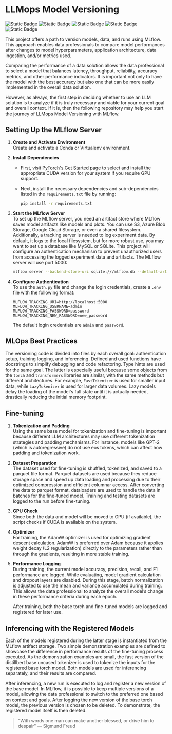 # LLMops Model Versioning
![Static Badge](https://img.shields.io/badge/Mlflow-%23ffffff?style=for-the-badge&logo=Mlflow&logoColor=black&labelColor=%230194E2&color=white)
![Static Badge](https://img.shields.io/badge/PyTorch-%23ffffff?style=for-the-badge&logo=PyTorch&logoColor=black&labelColor=%23EE4C2C&color=white)
![Static Badge](https://img.shields.io/badge/HuggingFace-%23ffffff?style=for-the-badge&logo=HuggingFace&logoColor=black&labelColor=%23FFD21E&color=white)
![Static Badge](https://img.shields.io/badge/Transformers-%23ffffff?style=for-the-badge&logo=HuggingFace&logoColor=black&labelColor=%23FFD21E&color=white)
![Static Badge](https://img.shields.io/badge/Typing-%23ffffff?style=for-the-badge&logo=Python&logoColor=black&labelColor=%233776AB&color=white)


This project offers a path to version models, data, and runs using MLflow. This approach enables data professionals to compare model performances after changes to model hyperparameters, application architecture, data ingestion, and/or metrics used.

Comparing the performance of a data solution allows the data professional to select a model that balances latency, throughput, reliability, accuracy metrics, and other performance indicators. It is important not only to have the model with the best accuracy but also one that can be more easily implemented in the overall data solution.

However, as always, the first step in deciding whether to use an LLM solution is to analyze if it is truly necessary and viable for your current goal and overall context. If it is, then the following repository may help you start the journey of LLMops Model Versioning with MLflow.

## Setting Up the MLflow Server

1. **Create and Activate Environment**  
   Create and activate a Conda or Virtualenv environment.

2. **Install Dependencies**

   - First, visit [PyTorch's Get Started page](https://pytorch.org/get-started/locally/) to select and install the appropriate CUDA version for your system if you require GPU support.

   - Next, install the necessary dependencies and sub-dependencies listed in the `requirements.txt` file by running:
     ```bash
     pip install -r requirements.txt
     ```

3. **Start the MLflow Server**  
   To set up the MLflow server, you need an artifact store where MLflow saves model artifacts like models and plots. You can use S3, Azure Blob Storage, Google Cloud Storage, or even a shared filesystem. Additionally, a tracking server is needed to log experiment data. By default, it logs to the local filesystem, but for more robust use, you may want to set up a database like MySQL or SQLite. This project will configure an authentication mechanism to prevent unauthorized users from accessing the logged experiment data and artifacts. The MLflow server will use port 5000:
   ```bash
   mlflow server --backend-store-uri sqlite:///mlflow.db --default-artifact-root ./mlflow-artifacts --app-name basic-auth --port 5000
   ```

4. **Configure Authentication**  
   To use the `auth.py` file and change the login credentials, create a `.env` file with the following format:
   ```env
   MLFLOW_TRACKING_URI=http://localhost:5000
   MLFLOW_TRACKING_USERNAME=admin
   MLFLOW_TRACKING_PASSWORD=password
   MLFLOW_TRACKING_NEW_PASSWORD=new_password
   ```
   The default login credentials are `admin` and `password`.

## MLOps Best Practices

The versioning code is divided into files by each overall goal: authentication setup, training logging, and inferencing. Defined and used functions have docstrings to simplify debugging and code refactoring. Type hints are used for the same goal. The latter is especially useful because some objects from the `torch` and `transformers` libraries are similar, with the same methods but different architectures. For example, `FastTokenizer` is used for smaller input data, while `LazyTokenizer` is used for larger data volumes. Lazy models delay the loading of the model's full state until it is actually needed, drastically reducing the initial memory footprint.

## Fine-tuning

1. **Tokenization and Padding**  
   Using the same base model for tokenization and fine-tuning is important because different LLM architectures may use different tokenization strategies and padding mechanisms. For instance, models like GPT-2 (which is autoregressive) do not use eos tokens, which can affect how padding and tokenization work.

2. **Dataset Preparation**  
   The dataset used for fine-tuning is shuffled, tokenized, and saved to a parquet file format. Parquet datasets are used because they reduce storage space and speed up data loading and processing due to their optimized compression and efficient columnar access. After converting the data to parquet format, dataloaders are used to handle the data in batches for the fine-tuned model. Training and testing datasets are logged to the run before fine-tuning.

3. **GPU Check**  
   Since both the data and model will be moved to GPU (if available), the script checks if CUDA is available on the system.

4. **Optimizer**  
   For training, the AdamW optimizer is used for optimizing gradient descent calculation. AdamW is preferred over Adam because it applies weight decay (L2 regularization) directly to the parameters rather than through the gradients, resulting in more stable training.

5. **Performance Logging**  
   During training, the current model accuracy, precision, recall, and F1 performance are logged. While evaluating, model gradient calculation and dropout layers are disabled. During this stage, batch normalization is adjusted to use the mean and variance accumulated during training. This allows the data professional to analyze the overall model’s change in these performance criteria during each epoch.

   After training, both the base torch and fine-tuned models are logged and registered for later use.

## Inferencing with the Registered Models

Each of the models registered during the latter stage is instantiated from the MLflow artifact storage. Two simple demonstration examples are defined to showcase the difference in performance results of the fine-tuning process executed. As the demonstration examples are small, the fast version of the distillbert base uncased tokenizer is used to tokenize the inputs for the registered base torch model. Both models are used for inferencing separately, and their results are compared.

After inferencing, a new run is executed to log and register a new version of the base model. In MLflow, it is possible to keep multiple versions of a model, allowing the data professional to switch to the preferred one based on context and goals. After logging the new version of the base torch model, the previous version is chosen to be deleted. To demonstrate, the registered model itself is then deleted.

> "With words one man can make another blessed, or drive him to despair" 
> — Sigmund Freud

